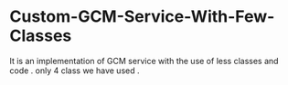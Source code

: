 # Custom-GCM-Service-With-Few-Classes
It is an implementation of GCM service with the use of less classes and code . only 4 class we have used .

